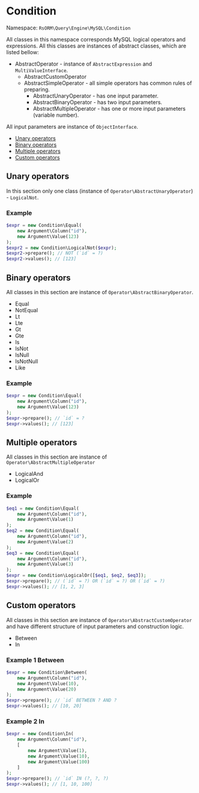 # Condition

Namespace: `RsORM\Query\Engine\MySQL\Condition`

All classes in this namespace corresponds MySQL logical operators and expressions. All this classes are instances of abstract classes, which are listed bellow:

 - AbstractOperator - instance of `AbstractExpression` and `MultiValueInterface`.
	 - AbstractCustomOperator
	 - AbstractSimpleOperator - all simple operators has common rules of preparing.
		 - AbstractUnaryOperator - has one input parameter.
		 - AbstractBinaryOperator - has two input parameters.
		 - AbstractMultipleOperator - has one or more input parameters (variable number).

All input parameters are instance of `ObjectInterface`.

 - [Unary operators](#unary-operators)
 - [Binary operators](#binary-operators)
 - [Multiple operators](#multiple-operators)
 - [Custom operators](#custom-operators)

## Unary operators

In this section only one class (instance of `Operator\AbstractUnaryOperator`) - `LogicalNot`.

### Example

```php
$expr = new Condition\Equal(
	new Argument\Column("id"),
	new Argument\Value(123)
);
$expr2 = new Condition\LogicalNot($expr);
$expr2->prepare(); // NOT (`id` = ?)
$expr2->values(); // [123]
```

## Binary operators

All classes in this section are instance of `Operator\AbstractBinaryOperator`.

 - Equal
 - NotEqual
 - Lt
 - Lte
 - Gt
 - Gte
 - Is
 - IsNot
 - IsNull
 - IsNotNull
 - Like

### Example

```php
$expr = new Condition\Equal(
	new Argument\Column("id"),
	new Argument\Value(123)
);
$expr->prepare(); // `id` = ?
$expr->values(); // [123]
```

## Multiple operators

All classes in this section are instance of `Operator\AbstractMultipleOperator`

 - LogicalAnd
 - LogicalOr

### Example

```php
$eq1 = new Condition\Equal(
	new Argument\Column("id"),
	new Argument\Value(1)
);
$eq2 = new Condition\Equal(
	new Argument\Column("id"),
	new Argument\Value(2)
);
$eq3 = new Condition\Equal(
	new Argument\Column("id"),
	new Argument\Value(3)
);
$expr = new Condition\LogicalOr([$eq1, $eq2, $eq3]);
$expr->prepare(); // (`id` = ?) OR (`id` = ?) OR (`id` = ?)
$expr->values(); // [1, 2, 3]
```

## Custom operators

All classes in this section are instance of `Operator\AbstractCustomOperator` and have different structure of input parameters and construction logic.

 - Between
 - In

### Example 1 Between

```php
$expr = new Condition\Between(
	new Argument\Column("id"),
	new Argument\Value(10),
	new Argument\Value(20)
);
$expr->prepare(); // `id` BETWEEN ? AND ?
$expr->values(); // [10, 20]
```

### Example 2 In

```php
$expr = new Condition\In(
	new Argument\Column("id"),
	[
		new Argument\Value(1),
		new Argument\Value(10),
		new Argument\Value(100)
	]
);
$expr->prepare(); // `id` IN (?, ?, ?)
$expr->values(); // [1, 10, 100]
```